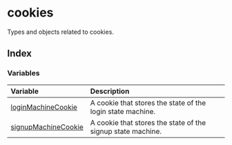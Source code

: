 # cookies

Types and objects related to cookies.

## Index

### Variables

| Variable | Description |
| :------ | :------ |
| [loginMachineCookie](variables/loginMachineCookie.md) | A cookie that stores the state of the login state machine. |
| [signupMachineCookie](variables/signupMachineCookie.md) | A cookie that stores the state of the signup state machine. |
